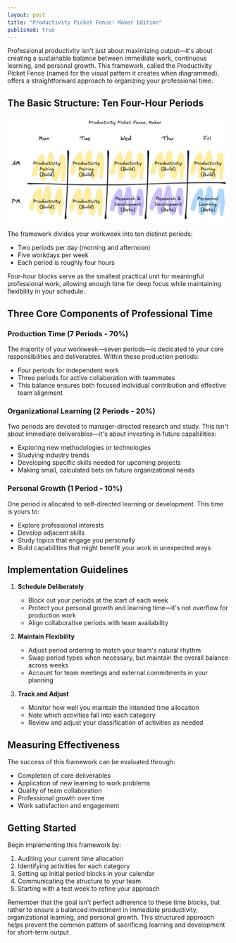 ```yaml
---
layout: post
title: "Productivity Picket Fence: Maker Edition"
published: true
---
```

Professional productivity isn't just about maximizing output—it's about creating a sustainable balance between immediate work, continuous learning, and personal growth. This framework, called the Productivity Picket Fence (named for the visual pattern it creates when diagrammed), offers a straightforward approach to organizing your professional time.

## The Basic Structure: Ten Four-Hour Periods


![Picture of Productivity Picket Fence for Makers](../images/ppf-maker.png "Productivity Picket Fence for Makers")

The framework divides your workweek into ten distinct periods:
- Two periods per day (morning and afternoon)
- Five workdays per week
- Each period is roughly four hours

Four-hour blocks serve as the smallest practical unit for meaningful professional work, allowing enough time for deep focus while maintaining flexibility in your schedule.

## Three Core Components of Professional Time

### Production Time (7 Periods - 70%)
The majority of your workweek—seven periods—is dedicated to your core responsibilities and deliverables. Within these production periods:
- Four periods for independent work
- Three periods for active collaboration with teammates
- This balance ensures both focused individual contribution and effective team alignment

### Organizational Learning (2 Periods - 20%)
Two periods are devoted to manager-directed research and study. This isn't about immediate deliverables—it's about investing in future capabilities:
- Exploring new methodologies or technologies
- Studying industry trends
- Developing specific skills needed for upcoming projects
- Making small, calculated bets on future organizational needs

### Personal Growth (1 Period - 10%)
One period is allocated to self-directed learning or development. This time is yours to:
- Explore professional interests
- Develop adjacent skills
- Study topics that engage you personally
- Build capabilities that might benefit your work in unexpected ways

## Implementation Guidelines

1. **Schedule Deliberately**
   - Block out your periods at the start of each week
   - Protect your personal growth and learning time—it's not overflow for production work
   - Align collaborative periods with team availability

2. **Maintain Flexibility**
   - Adjust period ordering to match your team's natural rhythm
   - Swap period types when necessary, but maintain the overall balance across weeks
   - Account for team meetings and external commitments in your planning

3. **Track and Adjust**
   - Monitor how well you maintain the intended time allocation
   - Note which activities fall into each category
   - Review and adjust your classification of activities as needed

## Measuring Effectiveness

The success of this framework can be evaluated through:
- Completion of core deliverables
- Application of new learning to work problems
- Quality of team collaboration
- Professional growth over time
- Work satisfaction and engagement

## Getting Started

Begin implementing this framework by:
1. Auditing your current time allocation
2. Identifying activities for each category
3. Setting up initial period blocks in your calendar
4. Communicating the structure to your team
5. Starting with a test week to refine your approach

Remember that the goal isn't perfect adherence to these time blocks, but rather to ensure a balanced investment in immediate productivity, organizational learning, and personal growth. This structured approach helps prevent the common pattern of sacrificing learning and development for short-term output.
